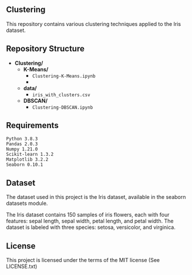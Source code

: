 ## Clustering

This repository contains various clustering techniques applied to the Iris dataset. 

## Repository Structure

- **Clustering/**
  - **K-Means/**
    - `Clustering-K-Means.ipynb`
    - 
  - **data/**
    - `iris_with_clusters.csv`
  - **DBSCAN/**
    - `Clustering-DBSCAN.ipynb`
   

## Requirements

    Python 3.8.3
    Pandas 2.0.3
    Numpy 1.21.0
    Scikit-learn 1.3.2
    Matplotlib 3.2.2
    Seaborn 0.10.1


## Dataset

The dataset used in this project is the Iris dataset, available in the seaborn datasets module.

The Iris dataset contains 150 samples of iris flowers, each with four features: sepal length, sepal width, petal length, and petal width. The dataset is labeled with three species: setosa, versicolor, and virginica.


## License

This project is licensed under the terms of the MIT license (See LICENSE.txt)
